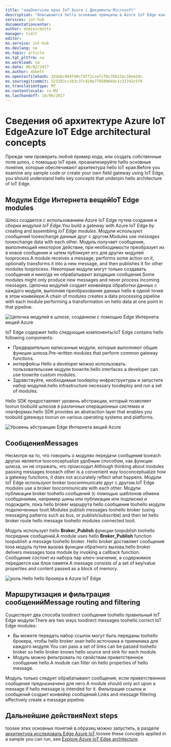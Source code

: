 ```yaml
---
title: "aaaOverview края IoT Azure | Документы Microsoft"
description: "Описываются hello основные принципы в Azure IoT Edge как шлюзы, модули и брокеры."
services: iot-hub
documentationcenter: 
author: dominicbetts
manager: timlt
editor: 
ms.service: iot-hub
ms.devlang: na
ms.topic: article
ms.tgt_pltfrm: na
ms.workload: na
ms.date: 06/02/2017
ms.author: dobett
ms.openlocfilehash: 32debc0d4f40cfd7f2cce7cf8c76b12ec18ee2dc
ms.sourcegitcommit: 523283cc1b3c37c428e77850964dc1c33742c5f0
ms.translationtype: MT
ms.contentlocale: ru-RU
ms.lasthandoff: 10/06/2017
---
```

# <a name="azure-iot-edge-architectural-concepts"></a><span data-ttu-id="07472-103">Сведения об архитектуре Azure IoT Edge</span><span class="sxs-lookup"><span data-stu-id="07472-103">Azure IoT Edge architectural concepts</span></span>

<span data-ttu-id="07472-104">Прежде чем проверить любой пример кода, или создать собственные поля шлюз, с помощью IoT края, проанализируйте hello основные понятия, которые обеспечивают архитектура hello IoT края.</span><span class="sxs-lookup"><span data-stu-id="07472-104">Before you examine any sample code or create your own field gateway using IoT Edge, you should understand hello key concepts that underpin hello architecture of IoT Edge.</span></span>

## <a name="iot-edge-modules"></a><span data-ttu-id="07472-105">Модули Edge Интернета вещей</span><span class="sxs-lookup"><span data-stu-id="07472-105">IoT Edge modules</span></span>

<span data-ttu-id="07472-106">Шлюз создается с использованием Azure IoT Edge путем создания и сборки *модулей IoT Edge*.</span><span class="sxs-lookup"><span data-stu-id="07472-106">You build a gateway with Azure IoT Edge by creating and assembling *IoT Edge modules*.</span></span> <span data-ttu-id="07472-107">Модули используют *сообщений* tooexchange данные друг с другом.</span><span class="sxs-lookup"><span data-stu-id="07472-107">Modules use *messages* tooexchange data with each other.</span></span> <span data-ttu-id="07472-108">Модуль получает сообщение, выполняющий некоторое действие, при необходимости преобразует их в новое сообщение и затем публикует его для других модулей tooprocess.</span><span class="sxs-lookup"><span data-stu-id="07472-108">A module receives a message, performs some action on it, optionally transforms it into a new message, and then publishes it for other modules tooprocess.</span></span> <span data-ttu-id="07472-109">Некоторые модули могут только создавать сообщения и никогда не обрабатывают входящие сообщения.</span><span class="sxs-lookup"><span data-stu-id="07472-109">Some modules might only produce new messages and never process incoming messages.</span></span> <span data-ttu-id="07472-110">Цепочка модулей создает конвейера обработки данных с каждого модуля, выполняя преобразование данных hello в одной точке в этом конвейере.</span><span class="sxs-lookup"><span data-stu-id="07472-110">A chain of modules creates a data processing pipeline with each module performing a transformation on hello data at one point in that pipeline.</span></span>

![Цепочка модулей в шлюзе, созданном с помощью Edge Интернета вещей Azure][1]

<span data-ttu-id="07472-112">IoT Edge содержит hello следующие компоненты:</span><span class="sxs-lookup"><span data-stu-id="07472-112">IoT Edge contains hello following components:</span></span>

* <span data-ttu-id="07472-113">Предварительно написанные модули, которые выполняют общие функции шлюза.</span><span class="sxs-lookup"><span data-stu-id="07472-113">Pre-written modules that perform common gateway functions.</span></span>
* <span data-ttu-id="07472-114">интерфейсы Hello a developer можно использовать пользовательские модули toowrite.</span><span class="sxs-lookup"><span data-stu-id="07472-114">hello interfaces a developer can use toowrite custom modules.</span></span>
* <span data-ttu-id="07472-115">Здравствуйте, необходимые toodeploy инфраструктуры и запустите набор модулей.</span><span class="sxs-lookup"><span data-stu-id="07472-115">hello infrastructure necessary toodeploy and run a set of modules.</span></span>

<span data-ttu-id="07472-116">Hello SDK предоставляет уровень абстракции, который позволяет toorun toobuild шлюзов в различных операционных системах и платформах.</span><span class="sxs-lookup"><span data-stu-id="07472-116">hello SDK provides an abstraction layer that enables you toobuild gateways toorun on various operating systems and platforms.</span></span>

![Уровень абстракции Edge Интернета вещей Azure][2]

## <a name="messages"></a><span data-ttu-id="07472-118">Сообщения</span><span class="sxs-lookup"><span data-stu-id="07472-118">Messages</span></span>

<span data-ttu-id="07472-119">Несмотря на то, что говорить о модулях передачи сообщения tooeach других является tooconceptualize удобным способом, как функции шлюза, он не отражать, что происходит.</span><span class="sxs-lookup"><span data-stu-id="07472-119">Although thinking about modules passing messages tooeach other is a convenient way tooconceptualize how a gateway functions, it does not accurately reflect what happens.</span></span> <span data-ttu-id="07472-120">Модули IoT Edge используют broker toocommunicate друг с другом.</span><span class="sxs-lookup"><span data-stu-id="07472-120">IoT Edge modules use a broker toocommunicate with each other.</span></span> <span data-ttu-id="07472-121">Модули публикации broker toohello сообщений (с помощью шаблонов обмена сообщениями, например шины или публикации или подписки) и подождите, пока hello broker маршрута hello сообщение toohello модули подключенных tooit.</span><span class="sxs-lookup"><span data-stu-id="07472-121">Modules publish messages toohello broker (using messaging patterns such as bus, or publish/subscribe) and then let hello broker route hello message toohello modules connected tooit.</span></span>

<span data-ttu-id="07472-122">Модуль использует hello **Broker_Publish** функции toopublish toohello посредник сообщений.</span><span class="sxs-lookup"><span data-stu-id="07472-122">A module uses hello **Broker_Publish** function toopublish a message toohello broker.</span></span> <span data-ttu-id="07472-123">Hello broker доставляет сообщения tooa модуль путем вызова функции обратного вызова.</span><span class="sxs-lookup"><span data-stu-id="07472-123">hello broker delivers messages tooa module by invoking a callback function.</span></span> <span data-ttu-id="07472-124">Сообщение состоит из набора пар ключ-значение, а содержимое передается как блок памяти.</span><span class="sxs-lookup"><span data-stu-id="07472-124">A message consists of a set of key/value properties and content passed as a block of memory.</span></span>

![роль Hello hello брокера в Azure IoT Edge][3]

## <a name="message-routing-and-filtering"></a><span data-ttu-id="07472-126">Маршрутизация и фильтрация сообщений</span><span class="sxs-lookup"><span data-stu-id="07472-126">Message routing and filtering</span></span>

<span data-ttu-id="07472-127">Существует два способа toodirect сообщения toohello правильный IoT Edge модули:</span><span class="sxs-lookup"><span data-stu-id="07472-127">There are two ways toodirect messages toohello correct IoT Edge modules:</span></span>

* <span data-ttu-id="07472-128">Вы можете передать набор ссылок могут быть переданы toohello брокера, чтобы hello broker знал hello источника и приемника для каждого модуля.</span><span class="sxs-lookup"><span data-stu-id="07472-128">You can pass a set of links can be passed toohello broker so hello broker knows hello source and sink for each module.</span></span>
* <span data-ttu-id="07472-129">Модуль можно фильтровать по свойствам приветственное сообщение hello.</span><span class="sxs-lookup"><span data-stu-id="07472-129">A module can filter on hello properties of hello message.</span></span>

<span data-ttu-id="07472-130">Модуль только следует обрабатывают сообщения, если приветственное сообщение предназначено для него.</span><span class="sxs-lookup"><span data-stu-id="07472-130">A module should only act upon a message if hello message is intended for it.</span></span> <span data-ttu-id="07472-131">Фильтрация ссылок и сообщений создает конвейер сообщений.</span><span class="sxs-lookup"><span data-stu-id="07472-131">Links and message filtering effectively create a message pipeline.</span></span>

## <a name="next-steps"></a><span data-ttu-id="07472-132">Дальнейшие действия</span><span class="sxs-lookup"><span data-stu-id="07472-132">Next steps</span></span>

<span data-ttu-id="07472-133">toosee этих основных понятий в образец можно запустить, в разделе [архитектура исследовать Edge Azure IoT][lnk-hello-world].</span><span class="sxs-lookup"><span data-stu-id="07472-133">toosee these concepts applied in a sample you can run, see [Explore Azure IoT Edge architecture][lnk-hello-world].</span></span>

<!-- Images -->
[1]: media/iot-hub-iot-edge-overview/modules.png
[2]: media/iot-hub-iot-edge-overview/modules_2.png
[3]: media/iot-hub-iot-edge-overview/messages_1.png

<!-- Links -->
[lnk-hello-world]: ./iot-hub-linux-iot-edge-get-started.md